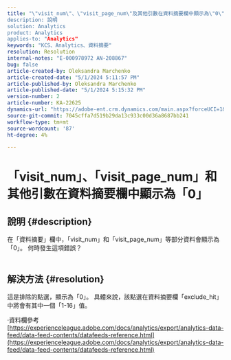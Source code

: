 ```yaml
---
title: "\"visit_num\"、\"visit_page_num\"及其他引數在資料摘要欄中顯示為\"0\"\"
description: 說明
solution: Analytics
product: Analytics
applies-to: "Analytics"
keywords: "KCS、Analytics、資料摘要"
resolution: Resolution
internal-notes: "E-000978972 AN-208867"
bug: false
article-created-by: Oleksandra Marchenko
article-created-date: "5/1/2024 5:11:57 PM"
article-published-by: Oleksandra Marchenko
article-published-date: "5/1/2024 5:15:32 PM"
version-number: 2
article-number: KA-22625
dynamics-url: "https://adobe-ent.crm.dynamics.com/main.aspx?forceUCI=1&pagetype=entityrecord&etn=knowledgearticle&id=2f4d1fe4-dd07-ef11-9f8a-6045bd006704"
source-git-commit: 7045cffa7d519b29da13c933c00d36a8687bb241
workflow-type: tm+mt
source-wordcount: '87'
ht-degree: 4%

---
```


# 「visit_num」、「visit_page_num」和其他引數在資料摘要欄中顯示為「0」

## 說明 {#description}

在「資料摘要」欄中，「visit_num」和「visit_page_num」等部分資料會顯示為「0」。 何時發生這項錯誤？
<br> 

## 解決方法 {#resolution}


這是排除的點選，顯示為「0」。 具體來說，該點選在資料摘要欄「exclude_hit」中將會有其中一個「1-16」值。

·資料欄參考
[https://experienceleague.adobe.com/docs/analytics/export/analytics-data-feed/data-feed-contents/datafeeds-reference.html](https://experienceleague.adobe.com/docs/analytics/export/analytics-data-feed/data-feed-contents/datafeeds-reference.html)
